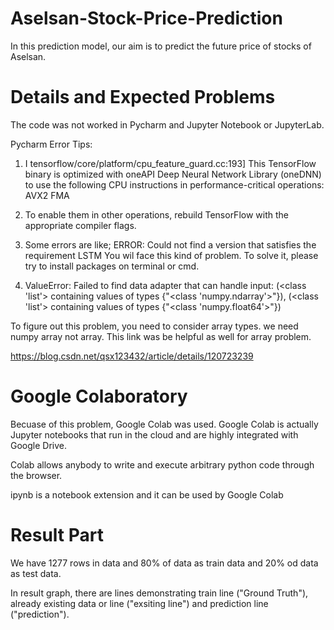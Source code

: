 # Aselsan-Stock-Price-Prediction

In this prediction model, our aim is to predict the future price of stocks of Aselsan.

# Details and Expected Problems

The code was not worked in Pycharm and Jupyter Notebook or JupyterLab.

Pycharm Error Tips:

1. I tensorflow/core/platform/cpu_feature_guard.cc:193] This TensorFlow binary is optimized with oneAPI Deep Neural Network Library (oneDNN) to use the following CPU instructions in performance-critical operations:  AVX2 FMA

2. To enable them in other operations, rebuild TensorFlow with the appropriate compiler flags.


3. Some errors are like; ERROR: Could not find a version that satisfies the requirement LSTM
You wil face this kind of problem. To solve it, please try to install packages on terminal or cmd.

4. ValueError: Failed to find data adapter that can handle input: (<class 'list'> containing values of types {"<class 'numpy.ndarray'>"}), (<class 'list'> containing values of types {"<class 'numpy.float64'>"})

To figure out this problem, you need to consider array types. we need numpy array not array.
This link was be helpful as well for array problem.

https://blog.csdn.net/qsx123432/article/details/120723239


# Google Colaboratory
Becuase of this problem, Google Colab was used.
Google Colab is actually Jupyter notebooks that run in the cloud and are highly integrated with Google Drive.

Colab allows anybody to write and execute arbitrary python code through the browser.

ipynb is a notebook extension and it can be used 
by Google Colab

# Result Part

We have 1277 rows in data and 80% of data as train data and 20% od data as test data.

In result graph, there are lines demonstrating train line ("Ground Truth"), already existing data or line ("exsiting line") and prediction line ("prediction").
